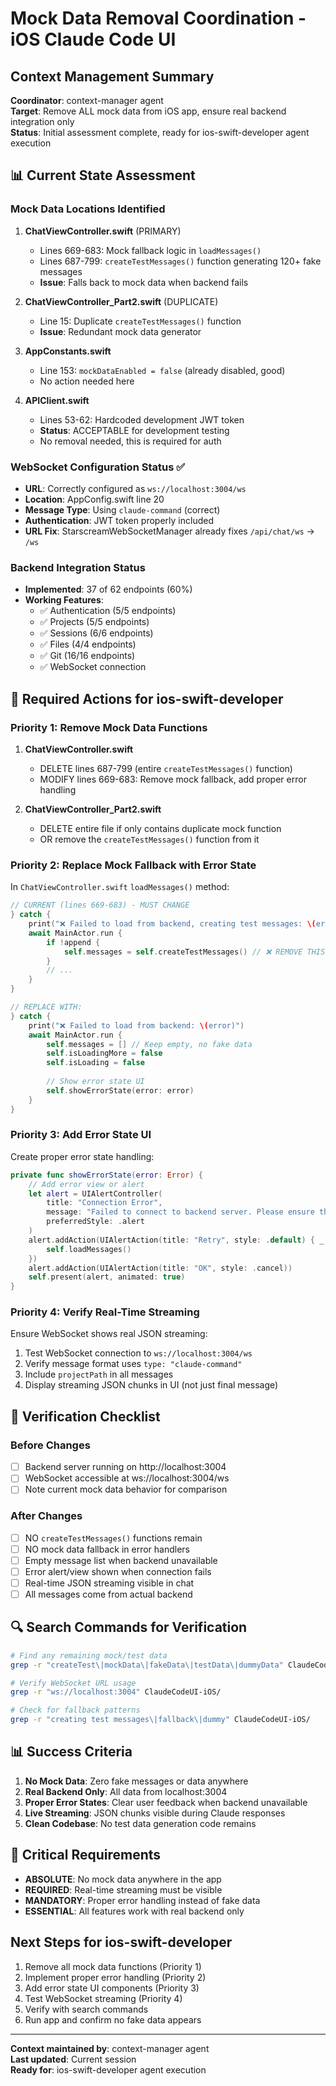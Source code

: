 # Mock Data Removal Coordination - iOS Claude Code UI

## Context Management Summary
**Coordinator**: context-manager agent  
**Target**: Remove ALL mock data from iOS app, ensure real backend integration only  
**Status**: Initial assessment complete, ready for ios-swift-developer agent execution

## 📊 Current State Assessment

### Mock Data Locations Identified
1. **ChatViewController.swift** (PRIMARY)
   - Lines 669-683: Mock fallback logic in `loadMessages()`
   - Lines 687-799: `createTestMessages()` function generating 120+ fake messages
   - **Issue**: Falls back to mock data when backend fails

2. **ChatViewController_Part2.swift** (DUPLICATE)
   - Line 15: Duplicate `createTestMessages()` function
   - **Issue**: Redundant mock data generator

3. **AppConstants.swift**
   - Line 153: `mockDataEnabled = false` (already disabled, good)
   - No action needed here

4. **APIClient.swift**
   - Lines 53-62: Hardcoded development JWT token
   - **Status**: ACCEPTABLE for development testing
   - No removal needed, this is required for auth

### WebSocket Configuration Status ✅
- **URL**: Correctly configured as `ws://localhost:3004/ws`
- **Location**: AppConfig.swift line 20
- **Message Type**: Using `claude-command` (correct)
- **Authentication**: JWT token properly included
- **URL Fix**: StarscreamWebSocketManager already fixes `/api/chat/ws` → `/ws`

### Backend Integration Status
- **Implemented**: 37 of 62 endpoints (60%)
- **Working Features**:
  - ✅ Authentication (5/5 endpoints)
  - ✅ Projects (5/5 endpoints)
  - ✅ Sessions (6/6 endpoints)
  - ✅ Files (4/4 endpoints)
  - ✅ Git (16/16 endpoints)
  - ✅ WebSocket connection

## 🎯 Required Actions for ios-swift-developer

### Priority 1: Remove Mock Data Functions
1. **ChatViewController.swift**
   - DELETE lines 687-799 (entire `createTestMessages()` function)
   - MODIFY lines 669-683: Remove mock fallback, add proper error handling

2. **ChatViewController_Part2.swift**
   - DELETE entire file if only contains duplicate mock function
   - OR remove the `createTestMessages()` function from it

### Priority 2: Replace Mock Fallback with Error State
In `ChatViewController.swift` `loadMessages()` method:
```swift
// CURRENT (lines 669-683) - MUST CHANGE
} catch {
    print("❌ Failed to load from backend, creating test messages: \(error)")
    await MainActor.run {
        if !append {
            self.messages = self.createTestMessages() // ❌ REMOVE THIS
        }
        // ...
    }
}

// REPLACE WITH:
} catch {
    print("❌ Failed to load from backend: \(error)")
    await MainActor.run {
        self.messages = [] // Keep empty, no fake data
        self.isLoadingMore = false
        self.isLoading = false
        
        // Show error state UI
        self.showErrorState(error: error)
    }
}
```

### Priority 3: Add Error State UI
Create proper error state handling:
```swift
private func showErrorState(error: Error) {
    // Add error view or alert
    let alert = UIAlertController(
        title: "Connection Error",
        message: "Failed to connect to backend server. Please ensure the server is running on port 3004.",
        preferredStyle: .alert
    )
    alert.addAction(UIAlertAction(title: "Retry", style: .default) { _ in
        self.loadMessages()
    })
    alert.addAction(UIAlertAction(title: "OK", style: .cancel))
    self.present(alert, animated: true)
}
```

### Priority 4: Verify Real-Time Streaming
Ensure WebSocket shows real JSON streaming:
1. Test WebSocket connection to `ws://localhost:3004/ws`
2. Verify message format uses `type: "claude-command"`
3. Include `projectPath` in all messages
4. Display streaming JSON chunks in UI (not just final message)

## 📝 Verification Checklist

### Before Changes
- [ ] Backend server running on http://localhost:3004
- [ ] WebSocket accessible at ws://localhost:3004/ws
- [ ] Note current mock data behavior for comparison

### After Changes
- [ ] NO `createTestMessages()` functions remain
- [ ] NO mock data fallback in error handlers
- [ ] Empty message list when backend unavailable
- [ ] Error alert/view shown when connection fails
- [ ] Real-time JSON streaming visible in chat
- [ ] All messages come from actual backend

## 🔍 Search Commands for Verification

```bash
# Find any remaining mock/test data
grep -r "createTest\|mockData\|fakeData\|testData\|dummyData" ClaudeCodeUI-iOS/

# Verify WebSocket URL usage
grep -r "ws://localhost:3004" ClaudeCodeUI-iOS/

# Check for fallback patterns
grep -r "creating test messages\|fallback\|dummy" ClaudeCodeUI-iOS/
```

## 📊 Success Criteria

1. **No Mock Data**: Zero fake messages or data anywhere
2. **Real Backend Only**: All data from localhost:3004
3. **Proper Error States**: Clear user feedback when backend unavailable
4. **Live Streaming**: JSON chunks visible during Claude responses
5. **Clean Codebase**: No test data generation code remains

## 🚨 Critical Requirements

- **ABSOLUTE**: No mock data anywhere in the app
- **REQUIRED**: Real-time streaming must be visible
- **MANDATORY**: Proper error handling instead of fake data
- **ESSENTIAL**: All features work with real backend only

## Next Steps for ios-swift-developer

1. Remove all mock data functions (Priority 1)
2. Implement proper error handling (Priority 2)
3. Add error state UI components (Priority 3)
4. Test WebSocket streaming (Priority 4)
5. Verify with search commands
6. Run app and confirm no fake data appears

---

**Context maintained by**: context-manager agent  
**Last updated**: Current session  
**Ready for**: ios-swift-developer agent execution